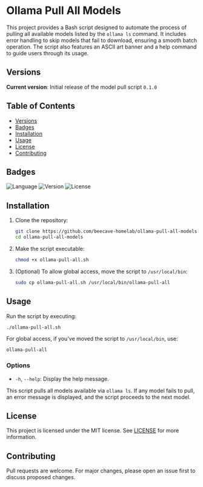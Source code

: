 # Ollama Pull All Models

This project provides a Bash script designed to automate the process of pulling all available models listed by the `ollama ls` command. It includes error handling to skip models that fail to download, ensuring a smooth batch operation. The script also features an ASCII art banner and a help command to guide users through its usage.

## Versions

**Current version**: Initial release of the model pull script `0.1.0`

## Table of Contents

- [Versions](#versions)
- [Badges](#badges)
- [Installation](#installation)
- [Usage](#usage)
- [License](#license)
- [Contributing](#contributing)

## Badges

![Language](https://img.shields.io/badge/language-bash-red)
![Version](https://img.shields.io/badge/version-0.1.0-blue)
![License](https://img.shields.io/badge/license-MIT-green)

## Installation

1. Clone the repository:
   ```bash
   git clone https://github.com/beecave-homelab/ollama-pull-all-models.git
   cd ollama-pull-all-models
   ```
2. Make the script executable:
   ```bash
   chmod +x ollama-pull-all.sh
   ```
3. (Optional) To allow global access, move the script to `/usr/local/bin`:
   ```bash
   sudo cp ollama-pull-all.sh /usr/local/bin/ollama-pull-all
   ```

## Usage

Run the script by executing:
```bash
./ollama-pull-all.sh
```

For global access, if you've moved the script to `/usr/local/bin`, use:
```bash
ollama-pull-all
```

### Options

- `-h`, `--help`: Display the help message.

This script pulls all models available via `ollama ls`. If any model fails to pull, an error message is displayed, and the script proceeds to the next model.

## License

This project is licensed under the MIT license. See [LICENSE](LICENSE) for more information.

## Contributing

Pull requests are welcome. For major changes, please open an issue first to discuss proposed changes.
